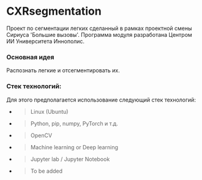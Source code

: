# CXRsegmentation
Проект по сегментации легких сделанный в рамках проектной смены Сириуса 'Большие вызовы'. 
Программа модуля разработана Центром ИИ Университета Иннополис. 
### Основная идея
Распознать легкие и отсегментировать их.
### Стек технологий:
Для этого предполагается использование следующий стек технологий:
* > Linux (Ubuntu)
* > Python, pip, numpy, PyTorch и т.д.
* > OpenCV 
* > Machine learning or Deep learning 
* > Jupyter lab / Jupyter Notebook
* > To be added
